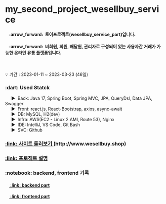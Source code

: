 # my_second_project_wesellbuy_service
<!-- 설명 -->
<div>
  <h4>&nbsp;&nbsp;&nbsp;&nbsp;:arrow_forward:&nbsp;&nbsp;토이프로젝트(wesellbuy_service_part)입니다.</h4>
  <h4>&nbsp;&nbsp;&nbsp;&nbsp;:arrow_forward:&nbsp;&nbsp;비회원, 회원, 배달원, 관리자로 구성되어 있는 사용자간 거래가 가능한 온라인 유통 플랫폼입니다.</h4>
</div>
<br />

<!-- 프로젝트 기간 -->
:bulb: 기간 : 2023-01-11 ~ 2023-03-23 (46일)<br />

<!-- 사용 기술 -->
<div>
  <h3>:dart: Used Statck</h3>
  
  &nbsp;&nbsp;&nbsp;&nbsp; :arrow_forward:&nbsp;&nbsp;Back: Java 17, Spring Boot, Spring MVC, JPA, QueryDsl, Data JPA, Swagger<br />
  &nbsp;&nbsp;&nbsp;&nbsp; :arrow_forward:&nbsp;&nbsp;Front: react.js, React-Bootstrap, axios, async-await<br />
  &nbsp;&nbsp;&nbsp;&nbsp; :arrow_forward:&nbsp;&nbsp;DB: MySQL, H2(dev)<br />
  &nbsp;&nbsp;&nbsp;&nbsp; :arrow_forward:&nbsp;&nbsp;Infra: AWS(EC2 - Linux 2 AMI, Route 53), Nginx <br />
  &nbsp;&nbsp;&nbsp;&nbsp; :arrow_forward:&nbsp;&nbsp;IDE: IntelliJ, VS Code, Git Bash<br />
  &nbsp;&nbsp;&nbsp;&nbsp; :arrow_forward:&nbsp;&nbsp;SVC: Github <br />
</div>
<!-- 사이트 링크 연결 -->
<h3>
  <a href="http://www.wesellbuy.shop" 
     title="사이트 둘러보기">
    :link: 사이트 둘러보기
  </a>(http://www.wesellbuy.shop)
</h3>

<!-- detail 링크 연결 -->
<h3>
  <a href="https://puzzled-detail-b29.notion.site/wesellbye-62d6d16150e54d8d8d098bb1fcc62583" 
     title="프로젝트 설명">
    :link: 프로젝트 설명
  </a>
</h3>

<!-- backend, front 기록 -->
<div>
  <h3>
    :notebook: backend, frontend 기록 
  </h3>
  <h4>
    &nbsp;&nbsp;&nbsp;&nbsp;<a href="https://github.com/coderwin/my_second_project_wesellbuy_backend.git" 
       title="backend part 기록">
      :link: backend part
    </a>
  </h4>
  <h4>
    &nbsp;&nbsp;&nbsp;&nbsp;<a href="https://github.com/coderwin/my_second_project_wesellbuy_front.git" 
       title="frontend part 기록">
      :link: frontend part
    </a>
  </h4>
</div>
